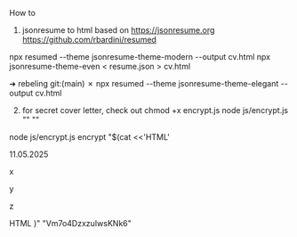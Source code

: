 How to

1. jsonresume to html
based on https://jsonresume.org
https://github.com/rbardini/resumed

npx resumed --theme jsonresume-theme-modern --output cv.html
npx jsonresume-theme-even < resume.json > cv.html

➜  rebeling git:(main) ✗ npx resumed --theme jsonresume-theme-elegant --output cv.html

2. for secret cover letter, check out
chmod +x encrypt.js
node js/encrypt.js "" ""

node js/encrypt.js encrypt "$(cat <<'HTML'
<div>11.05.2025</div>
<div class="aubject"></div><div class="text">
<p>x</p>
<p class="headline">y</p>
<p>z</p>
</div>
HTML
)" "Vm7o4DzxzuIwsKNk6"
